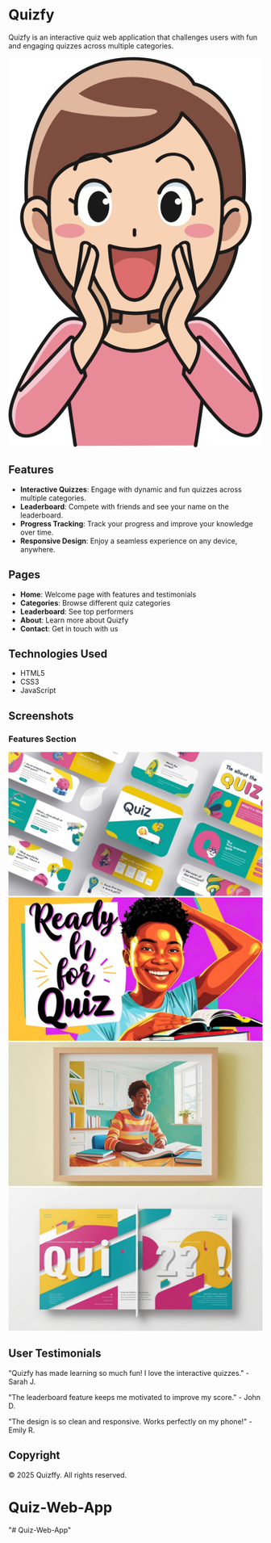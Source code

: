 # Quizfy

Quizfy is an interactive quiz web application that challenges users with fun and engaging quizzes across multiple categories.

![Quizfy Logo](src/images/pngwing.com%20(1).png)

## Features

- **Interactive Quizzes**: Engage with dynamic and fun quizzes across multiple categories.
- **Leaderboard**: Compete with friends and see your name on the leaderboard.
- **Progress Tracking**: Track your progress and improve your knowledge over time.
- **Responsive Design**: Enjoy a seamless experience on any device, anywhere.

## Pages

- **Home**: Welcome page with features and testimonials
- **Categories**: Browse different quiz categories
- **Leaderboard**: See top performers
- **About**: Learn more about Quizfy
- **Contact**: Get in touch with us

## Technologies Used

- HTML5
- CSS3
- JavaScript

## Screenshots

### Features Section
![Interactive Quizzes](src/images/quizz.jpg)
![Leaderboard](src/images/Ready%20for%20quizz%20(2).jpg)
![Progress Tracking](src/images/Ready%20for%20quizz%20(3).jpg)
![Responsive Design](src/images/quizz%20(3).jpg)

## User Testimonials

"Quizfy has made learning so much fun! I love the interactive quizzes." - Sarah J.

"The leaderboard feature keeps me motivated to improve my score." - John D.

"The design is so clean and responsive. Works perfectly on my phone!" - Emily R.

## Copyright

© 2025 Quizffy. All rights reserved.
# Quiz-Web-App
"# Quiz-Web-App" 
